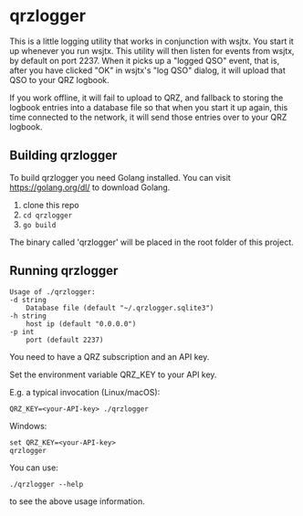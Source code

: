 # qrzlogger

This is a little logging utility that works in conjunction with wsjtx. You start it up whenever you run wsjtx. This utility will then listen for events from wsjtx, by default on port 2237. When it picks up a "logged QSO" event, that is, after you have clicked "OK" in wsjtx's "log QSO" dialog,  it will upload that QSO to your QRZ logbook.

If you work offline, it will fail to upload to QRZ, and fallback to storing the logbook entries into a database file so that when you start it up again, this time connected to the network, it will send those entries over to your QRZ logbook.
 
Building qrzlogger
----------------

To build qrzlogger you need Golang installed. You can visit https://golang.org/dl/ to download Golang.

1. clone this repo
2. `cd qrzlogger`
3. `go build`

The binary called 'qrzlogger' will be placed in the root folder of this project.



Running qrzlogger
----------------

    Usage of ./qrzlogger:
    -d string
    	Database file (default "~/.qrzlogger.sqlite3")
    -h string
    	host ip (default "0.0.0.0")
    -p int
    	port (default 2237)

You need to have a QRZ subscription and an API key.

Set the environment variable QRZ_KEY to your API key.

E.g. a typical invocation (Linux/macOS):

    QRZ_KEY=<your-API-key> ./qrzlogger

Windows:

    set QRZ_KEY=<your-API-key>
    qrzlogger
    

You can use:
    
    ./qrzlogger --help

to see the above usage information.
